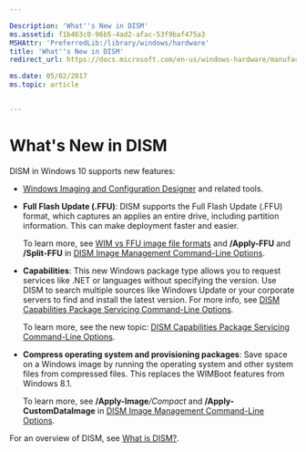 ```yaml
---

Description: 'What''s New in DISM'
ms.assetid: f1b463c0-96b5-4ad2-afac-53f9baf475a3
MSHAttr: 'PreferredLib:/library/windows/hardware'
title: 'What''s New in DISM'
redirect_url: https://docs.microsoft.com/en-us/windows-hardware/manufacture/desktop/what-is-dism

ms.date: 05/02/2017
ms.topic: article


---
```


# What's New in DISM


DISM in Windows 10 supports new features:

- [Windows Imaging and Configuration Designer](https://msdn.microsoft.com/library/windows/hardware/dn916113) and related tools.

- **Full Flash Update (.FFU)**: DISM supports the Full Flash Update (.FFU) format, which captures an applies an entire drive, including partition information. This can make deployment faster and easier.

  To learn more, see [WIM vs FFU image file formats](wim-vs-ffu-image-file-formats.md) and **/Apply-FFU** and **/Split-FFU** in [DISM Image Management Command-Line Options](dism-image-management-command-line-options-s14.md).

- **Capabilities**: This new Windows package type allows you to request services like .NET or languages without specifying the version. Use DISM to search multiple sources like Windows Update or your corporate servers to find and install the latest version. For more info, see [DISM Capabilities Package Servicing Command-Line Options](dism-capabilities-package-servicing-command-line-options.md).

  To learn more, see the new topic: [DISM Capabilities Package Servicing Command-Line Options](dism-capabilities-package-servicing-command-line-options.md).

- **Compress operating system and provisioning packages**: Save space on a Windows image by running the operating system and other system files from compressed files. This replaces the WIMBoot features from Windows 8.1.

  To learn more, see **/Apply-Image**<em>/Compact</em> and **/Apply-CustomDataImage** in [DISM Image Management Command-Line Options](dism-image-management-command-line-options-s14.md).

For an overview of DISM, see [What is DISM?](what-is-dism.md).

 

 





